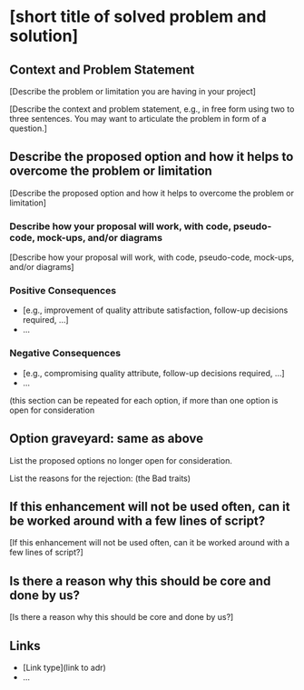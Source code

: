 # [short title of solved problem and solution]

## Context and Problem Statement

[Describe the problem or limitation you are having in your project]

[Describe the context and problem statement, e.g., in free form using two to three sentences. You may want to articulate the problem in form of a question.]

## Describe the proposed option and how it helps to overcome the problem or limitation

[Describe the proposed option and how it helps to overcome the problem or limitation]

### Describe how your proposal will work, with code, pseudo-code, mock-ups, and/or diagrams

[Describe how your proposal will work, with code, pseudo-code, mock-ups, and/or diagrams]

### Positive Consequences <!-- optional -->

- [e.g., improvement of quality attribute satisfaction, follow-up decisions required, …]
- …

### Negative Consequences <!-- optional -->

- [e.g., compromising quality attribute, follow-up decisions required, …]
- …

(this section can be repeated for each option, if more than one option is open for consideration

## Option graveyard: same as above

List the proposed options no longer open for consideration.

List the reasons for the rejection: (the Bad traits)

## If this enhancement will not be used often, can it be worked around with a few lines of script?

[If this enhancement will not be used often, can it be worked around with a few lines of script?]

## Is there a reason why this should be core and done by us?

[Is there a reason why this should be core and done by us?]

## Links <!-- optional -->

- [Link type](link to adr) <!-- example: Refined by [xxx](yyyymmdd-xxx.md) -->
- … <!-- numbers of links can vary -->
